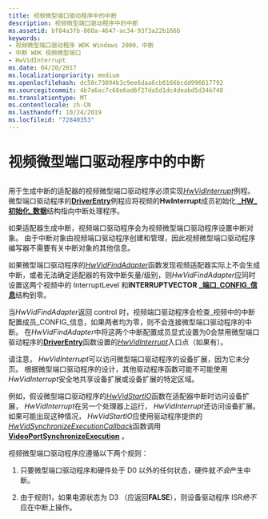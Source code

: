 ```yaml
---
title: 视频微型端口驱动程序中的中断
description: 视频微型端口驱动程序中的中断
ms.assetid: bf84a3fb-860a-4647-ac34-93f3a22b166b
keywords:
- 视频微型端口驱动程序 WDK Windows 2000，中断
- 中断 WDK 视频微型端口
- HwVidInterrupt
ms.date: 04/20/2017
ms.localizationpriority: medium
ms.openlocfilehash: dc50c73094b3c9ee6daa6cb0166bcdd996617792
ms.sourcegitcommit: 4b7a6ac7c68e6ad6f27da5d1dc4deabd5d34b748
ms.translationtype: MT
ms.contentlocale: zh-CN
ms.lasthandoff: 10/24/2019
ms.locfileid: "72840353"
---
```

# <a name="interrupts-in-video-miniport-drivers"></a>视频微型端口驱动程序中的中断


## <span id="ddk_interrupts_in_video_miniport_drivers_gg"></span><span id="DDK_INTERRUPTS_IN_VIDEO_MINIPORT_DRIVERS_GG"></span>


用于生成中断的适配器的视频微型端口驱动程序必须实现[*HwVidInterrupt*](https://docs.microsoft.com/windows-hardware/drivers/ddi/video/nc-video-pvideo_hw_interrupt)例程。 微型端口驱动程序的[**DriverEntry**](https://docs.microsoft.com/windows-hardware/drivers/display/driverentry-of-video-miniport-driver)例程应将视频的**HwInterrupt**成员初始化[ **\_HW\_初始化\_数据**](https://docs.microsoft.com/windows-hardware/drivers/ddi/video/ns-video-_video_hw_initialization_data)结构指向中断处理程序。

如果适配器生成中断，视频端口驱动程序会为视频微型端口驱动程序设置中断对象。 由于中断对象由视频端口驱动程序创建和管理，因此视频微型端口驱动程序编写器不需要有关中断对象的其他信息。

如果微型端口驱动程序的[*HwVidFindAdapter*](https://docs.microsoft.com/windows-hardware/drivers/ddi/video/nc-video-pvideo_hw_find_adapter)函数发现视频适配器实际上不会生成中断，或者无法确定适配器的有效中断矢量/级别，则*HwVidFindAdapter*应同时设置这两个视频中的 InterruptLevel 和**INTERRUPTVECTOR** [ **\_端口\_CONFIG\_信息**](https://docs.microsoft.com/windows-hardware/drivers/ddi/video/ns-video-_video_port_config_info)结构到零。

当*HwVidFindAdapter*返回 control 时，视频端口驱动程序会检查\_视频中的中断配置成员\_CONFIG\_信息，如果两者均为零，则不会连接微型端口驱动程序的中断。 在*HwVidFindAdapter*中将这两个中断配置成员显式设置为0会禁用微型端口驱动程序的[**DriverEntry**](https://docs.microsoft.com/windows-hardware/drivers/display/driverentry-of-video-miniport-driver)函数设置的[*HwVidInterrupt*](https://docs.microsoft.com/windows-hardware/drivers/ddi/video/nc-video-pvideo_hw_interrupt)入口点（如果有）。

请注意， *HwVidInterrupt*可以访问微型端口驱动程序的设备扩展，因为它未分页。 根据微型端口驱动程序的设计，其他驱动程序函数可能不可能使用*HwVidInterrupt*安全地共享设备扩展或设备扩展的特定区域。

例如，假设微型端口驱动程序的[*HwVidStartIO*](https://docs.microsoft.com/windows-hardware/drivers/ddi/video/nc-video-pvideo_hw_start_io)函数在适配器中断时访问设备扩展， *HwVidInterrupt*在另一个处理器上运行， *HwVidInterrupt*还访问设备扩展。 如果可能出现这种情况， *HwVidStartIO*应使用驱动程序提供的[*HwVidSynchronizeExecutionCallback*](https://docs.microsoft.com/windows-hardware/drivers/ddi/video/nc-video-pminiport_synchronize_routine)函数调用[**VideoPortSynchronizeExecution**](https://docs.microsoft.com/windows-hardware/drivers/ddi/video/nf-video-videoportsynchronizeexecution) 。

视频微型端口驱动程序应遵循以下两个规则：

1.  只要微型端口驱动程序和硬件处于 D0 以外的任何状态，硬件就*不会*产生中断。

2.  由于规则1，如果电源状态为 D3 （应返回**FALSE**），则设备驱动程序 ISR*绝不*应在中断上操作。

 

 





